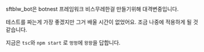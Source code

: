 sftblw_bot은 botnest 프레임워크 비스무레한걸 만들기위해 대격변중입니다.

테스트를 짜는게 가장 좋겠지만 그거 배울 시간이 없었어요. 조금 나중에 적용하게 될 것 같습니다.

지금은 `tsc`와 `npm start` 로 `멍멍`에 `왕왕`을 답합니다.